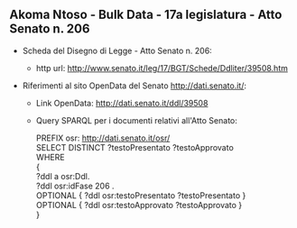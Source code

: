 ## Akoma Ntoso - Bulk Data - 17a legislatura - Atto Senato n. 206 ##

* Scheda del Disegno di Legge - Atto Senato n. 206:
	* http url: http://www.senato.it/leg/17/BGT/Schede/Ddliter/39508.htm

* Riferimenti al sito OpenData del Senato http://dati.senato.it/:
	* Link OpenData: http://dati.senato.it/ddl/39508
	* Query SPARQL per i documenti relativi all'Atto Senato:

        PREFIX osr: <http://dati.senato.it/osr/>  
		SELECT DISTINCT ?testoPresentato ?testoApprovato  
		WHERE  
		{  
		    ?ddl a osr:Ddl.  
		    ?ddl osr:idFase 206 .  
		    OPTIONAL { ?ddl osr:testoPresentato ?testoPresentato }  
		    OPTIONAL { ?ddl osr:testoApprovato ?testoApprovato }  
		}
		
